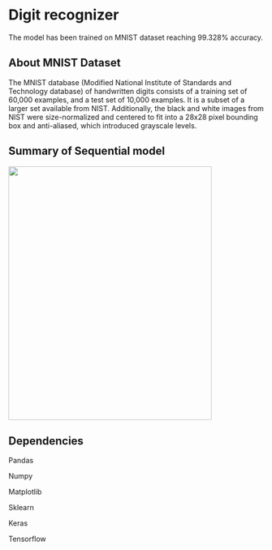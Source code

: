 # Digit recognizer

The model has been trained on MNIST dataset reaching 99.328% accuracy.

## About MNIST Dataset
The MNIST database (Modified National Institute of Standards and Technology database) of handwritten digits consists of a training set of 60,000 examples, and a test set of 10,000 examples. It is a subset of a larger set available from NIST. Additionally, the black and white images from NIST were size-normalized and centered to fit into a 28x28 pixel bounding box and anti-aliased, which introduced grayscale levels.


## Summary of Sequential model


<img src="https://github.com/draperkm/Digit-Recognizer/blob/main/Screenshot%202022-07-06%20at%2020.08.48.png" width="400" height="500">

## Dependencies

Pandas 

Numpy

Matplotlib

Sklearn

Keras

Tensorflow